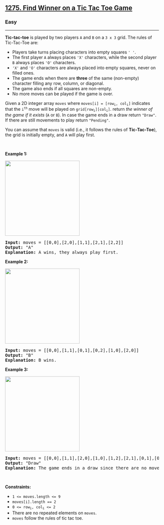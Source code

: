<h2><a href="https://leetcode.com/problems/find-winner-on-a-tic-tac-toe-game/">1275. Find Winner on a Tic Tac Toe Game</a></h2><h3>Easy</h3><hr><div style="user-select: auto;"><p style="user-select: auto;"><strong style="user-select: auto;">Tic-tac-toe</strong> is played by two players <code style="user-select: auto;">A</code> and <code style="user-select: auto;">B</code> on a <code style="user-select: auto;">3 x 3</code> grid. The rules of Tic-Tac-Toe are:</p>

<ul style="user-select: auto;">
	<li style="user-select: auto;">Players take turns placing characters into empty squares <code style="user-select: auto;">' '</code>.</li>
	<li style="user-select: auto;">The first player <code style="user-select: auto;">A</code> always places <code style="user-select: auto;">'X'</code> characters, while the second player <code style="user-select: auto;">B</code> always places <code style="user-select: auto;">'O'</code> characters.</li>
	<li style="user-select: auto;"><code style="user-select: auto;">'X'</code> and <code style="user-select: auto;">'O'</code> characters are always placed into empty squares, never on filled ones.</li>
	<li style="user-select: auto;">The game ends when there are <strong style="user-select: auto;">three</strong> of the same (non-empty) character filling any row, column, or diagonal.</li>
	<li style="user-select: auto;">The game also ends if all squares are non-empty.</li>
	<li style="user-select: auto;">No more moves can be played if the game is over.</li>
</ul>

<p style="user-select: auto;">Given a 2D integer array <code style="user-select: auto;">moves</code> where <code style="user-select: auto;">moves[i] = [row<sub style="user-select: auto;">i</sub>, col<sub style="user-select: auto;">i</sub>]</code> indicates that the <code style="user-select: auto;">i<sup style="user-select: auto;">th</sup></code> move will be played on <code style="user-select: auto;">grid[row<sub style="user-select: auto;">i</sub>][col<sub style="user-select: auto;">i</sub>]</code>. return <em style="user-select: auto;">the winner of the game if it exists</em> (<code style="user-select: auto;">A</code> or <code style="user-select: auto;">B</code>). In case the game ends in a draw return <code style="user-select: auto;">"Draw"</code>. If there are still movements to play return <code style="user-select: auto;">"Pending"</code>.</p>

<p style="user-select: auto;">You can assume that <code style="user-select: auto;">moves</code> is valid (i.e., it follows the rules of <strong style="user-select: auto;">Tic-Tac-Toe</strong>), the grid is initially empty, and <code style="user-select: auto;">A</code> will play first.</p>

<p style="user-select: auto;">&nbsp;</p>
<p style="user-select: auto;"><strong style="user-select: auto;">Example 1:</strong></p>
<img alt="" src="https://assets.leetcode.com/uploads/2021/09/22/xo1-grid.jpg" style="width: 244px; height: 245px; user-select: auto;">
<pre style="user-select: auto;"><strong style="user-select: auto;">Input:</strong> moves = [[0,0],[2,0],[1,1],[2,1],[2,2]]
<strong style="user-select: auto;">Output:</strong> "A"
<strong style="user-select: auto;">Explanation:</strong> A wins, they always play first.
</pre>

<p style="user-select: auto;"><strong style="user-select: auto;">Example 2:</strong></p>
<img alt="" src="https://assets.leetcode.com/uploads/2021/09/22/xo2-grid.jpg" style="width: 244px; height: 245px; user-select: auto;">
<pre style="user-select: auto;"><strong style="user-select: auto;">Input:</strong> moves = [[0,0],[1,1],[0,1],[0,2],[1,0],[2,0]]
<strong style="user-select: auto;">Output:</strong> "B"
<strong style="user-select: auto;">Explanation:</strong> B wins.
</pre>

<p style="user-select: auto;"><strong style="user-select: auto;">Example 3:</strong></p>
<img alt="" src="https://assets.leetcode.com/uploads/2021/09/22/xo3-grid.jpg" style="width: 244px; height: 245px; user-select: auto;">
<pre style="user-select: auto;"><strong style="user-select: auto;">Input:</strong> moves = [[0,0],[1,1],[2,0],[1,0],[1,2],[2,1],[0,1],[0,2],[2,2]]
<strong style="user-select: auto;">Output:</strong> "Draw"
<strong style="user-select: auto;">Explanation:</strong> The game ends in a draw since there are no moves to make.
</pre>

<p style="user-select: auto;">&nbsp;</p>
<p style="user-select: auto;"><strong style="user-select: auto;">Constraints:</strong></p>

<ul style="user-select: auto;">
	<li style="user-select: auto;"><code style="user-select: auto;">1 &lt;= moves.length &lt;= 9</code></li>
	<li style="user-select: auto;"><code style="user-select: auto;">moves[i].length == 2</code></li>
	<li style="user-select: auto;"><code style="user-select: auto;">0 &lt;= row<sub style="user-select: auto;">i</sub>, col<sub style="user-select: auto;">i</sub> &lt;= 2</code></li>
	<li style="user-select: auto;">There are no repeated elements on <code style="user-select: auto;">moves</code>.</li>
	<li style="user-select: auto;"><code style="user-select: auto;">moves</code> follow the rules of tic tac toe.</li>
</ul>
</div>